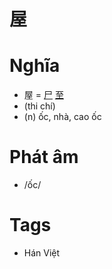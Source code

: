 # 屋

# Nghĩa
* 屋 = [尸](尸.md) [至](至.md)
* (thi chí)
* (n) ốc, nhà, cao ốc

# Phát âm
* /ốc/

# Tags
* Hán Việt

